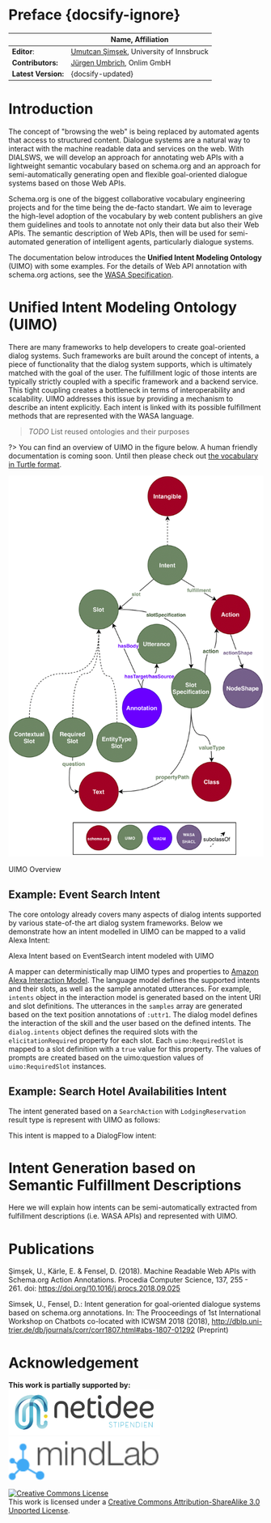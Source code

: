 # Preface {docsify-ignore}

|        | Name, Affiliation |
|----------------|--------------------------------------------------------------|
| **Editor**:        | [Umutcan Şimşek](http://umutcan.eu), University of Innsbruck |
| **Contributors:**   | [Jürgen Umbrich](https://onlim.com), Onlim GmbH    |
| **Latest Version:** | {docsify-updated}                                                       |


# Introduction

The concept of "browsing the web" is being replaced by automated agents that access to structured content. Dialogue systems are a natural way to interact with the machine readable data and services on the web. With DIALSWS, we will develop an approach for annotating web APIs with a lightweight semantic vocabulary based on schema.org and an approach for semi-automatically generating open and flexible goal-oriented dialogue systems based on those Web APIs. 

Schema.org is one of the biggest collaborative vocabulary engineering projects and for the time being the de-facto standart. We aim to leverage the high-level adoption of the vocabulary by web content publishers an give them guidelines and tools to annotate not only their data but also their Web APIs. The semantic description of Web APIs, then will be used for semi-automated generation of intelligent agents, particularly dialogue systems.

The documentation below introduces the **Unified Intent Modeling Ontology** (UIMO) with some examples. For the details of Web API annotation with schema.org actions, see the [WASA Specification](http://wasa.cc).

# Unified Intent Modeling Ontology (UIMO)

There are many frameworks to help developers to create goal-oriented dialog systems. Such frameworks are built around the concept of intents, a piece of functionality that the dialog system supports, which is ultimately matched with the goal of the user. The fulfillment logic of those intents are typically strictly coupled with a specific framework and a backend service. This tight coupling creates a bottleneck in terms of interoperability and scalability. UIMO addresses this issue by providing a mechanism to describe an intent explicitly. Each intent is linked with its possible fulfillment methods that are represented with the WASA language.

> _TODO_ List reused ontologies and their purposes

?> You can find an overview of UIMO in the figure below. A human friendly documentation is coming soon. Until then please check out [the vocabulary in Turtle format](vocab/ext/UIMO.ttl ":ignore title"). 

![uimo](_media/uimo-Page-2.png ':class=figure')

<div class="caption">UIMO Overview</div>

## Example: Event Search Intent

<!--?> _TODO_ add a tabbed view for the graphical and Turtle representation of an intent -->

[](_examples/uimo/intents/EventSearch.ttl ':include turtle')

The core ontology already covers many aspects of dialog intents supported by various state-of-the art dialog system frameworks. Below we demonstrate how an intent modelled in UIMO can be mapped to a valid Alexa Intent:

[](_examples/intents/AlexaIntent.json ':include')

<div class="caption">Alexa Intent based on EventSearch intent modeled with UIMO</div>

A mapper can deterministically map UIMO types and properties to [Amazon Alexa Interaction Model](https://developer.amazon.com/en-US/docs/alexa/smapi/interaction-model-schema.html). The language model defines the supported intents and their slots, as well as the sample annotated utterances. For example, `intents` object in the interaction model is generated based on the intent URI and slot definitions. The utterances in the `samples` array are generated based on the text position annotations of `:uttr1`. The dialog model defines the interaction of the skill and the user based on the defined intents. The `dialog.intents` object defines the required slots with the `elicitationRequired` property for each slot. Each `uimo:RequiredSlot` is mapped to a slot definition with a `true` value for this property. The values of prompts are created based on the uimo:question values of `uimo:RequiredSlot` instances.

## Example: Search Hotel Availabilities Intent

The intent generated based on a `SearchAction` with `LodgingReservation` result type is represent with UIMO as follows:

[](_examples/uimo/intents/feratel-search-hotel-availabilities-intent.ttl ':include')

This intent is mapped to a DialogFlow intent:

[](_examples/intents/feratel-search-hotel-availabilities-df-intent.json ':include')



# Intent Generation based on Semantic Fulfillment Descriptions

Here we will explain how intents can be semi-automatically extracted from fulfillment descriptions (i.e. WASA APIs) and represented with UIMO.

<!--The doc folder contains a multipage HTML documentation created by Ontodocs.-->

<!--### See also:
* [Mapping and comparison of Schema.org, OpenAPI/SmartAPI and Hydra](Comparison.md)
* [Semantify.it Schema.org Actions Semantify.it Authentication Extension](Authentication.md)-->

# Publications
Şimşek, U., Kärle, E. & Fensel, D. (2018). Machine Readable Web APIs with Schema.org Action Annotations. Procedia Computer Science, 137, 255 - 261. doi: https://doi.org/10.1016/j.procs.2018.09.025 

Simsek,  U.,  Fensel,  D.:  Intent  generation  for goal-oriented  dialogue  systems based  on  schema.org annotations.  In:  The  Prooceedings  of  1st  International Workshop  on  Chatbots  co-located  with  ICWSM 2018  (2018),  http://dblp.uni-trier.de/db/journals/corr/corr1807.html#abs-1807-01292 (Preprint)


# Acknowledgement
**This work is partially supported by:**
<br>
<a href="https://netidee.at/dialogical-access-lightweight-semantic-web-services"><img alt="netidee stipendium" style="border-width:0" src="_media/netidee_stip_logo.jpg" width=300/></a>
<a href="https://mindlab.ai/"><img alt="mindlab" style="border-width:0" src="_media/mindlab_logo.png" width=300/></a>


<a rel="license" href="http://creativecommons.org/licenses/by-sa/3.0/"><img alt="Creative Commons License" style="border-width:0" src="https://i.creativecommons.org/l/by-sa/3.0/88x31.png" /></a><br />This work is licensed under a <a rel="license" href="http://creativecommons.org/licenses/by-sa/3.0/">Creative Commons Attribution-ShareAlike 3.0 Unported License</a>.

